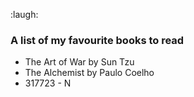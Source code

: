 :laugh:
### A list of my favourite books to read 
* The Art of War by Sun Tzu
* The Alchemist by Paulo Coelho
* 317723 - N
